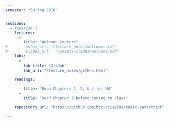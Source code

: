 ```yaml
---
semester: "Spring 2016"


sessions:
  - #Session 1
    lectures:
      -
        title: "Welcome Lecture"
#        notes_url: "/lecture_notes/welcome.html"
#        slides_url:  "/assets/slides/welcome.pdf"
    labs:
      -
        lab_title: "GitHub"
        lab_url: "/lecture_notes/gitHub.html"

    readings:
      -
        title: "Read Chapters 1, 2, & 4 for HW"
      -
        title: "Read Chapter 3 before coming to class"

    repository_url: "https://github.com/htc-ccis2591/basic-javascript"

---
```

